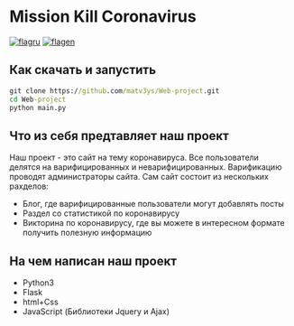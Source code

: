 # Mission Kill Coronavirus

[![flagru][flagru]][readmeru] [![flagen][flagen]][readmeen]

## Как скачать и запустить
```cmd
git clone https://github.com/matv3ys/Web-project.git
cd Web-project
python main.py
```

## Что из себя предтавляет наш проект
Наш проект - это сайт на тему коронавируса. Все пользователи  
делятся на варифицированных и неварифицированных. 
Варификацию проводят администраторы сайта. 
Сам сайт состоит из нескольких рахделов: 
* Блог, где варифицированные пользователи могут добавлять посты
* Раздел со статистикой по коронавирусу
* Викторина по коронавирусу, где вы можете в интересном 
формате получить полезную информацию

## На чем написан наш проект
* Python3
* Flask
* html+Css
* JavaScript (Библиотеки Jquery и Ajax)

[readmeru]: https://github.com/victormorozov1/multy-lang-readme/blob/master/lang/ru/REAMME.md "Ru"
[flagru]: https://madeas.github.io/src/ru.png

[readmeen]: https://github.com/victormorozov1/multy-lang-readme/blob/master/README.md "En"
[flagen]: https://madeas.github.io/src/en.png